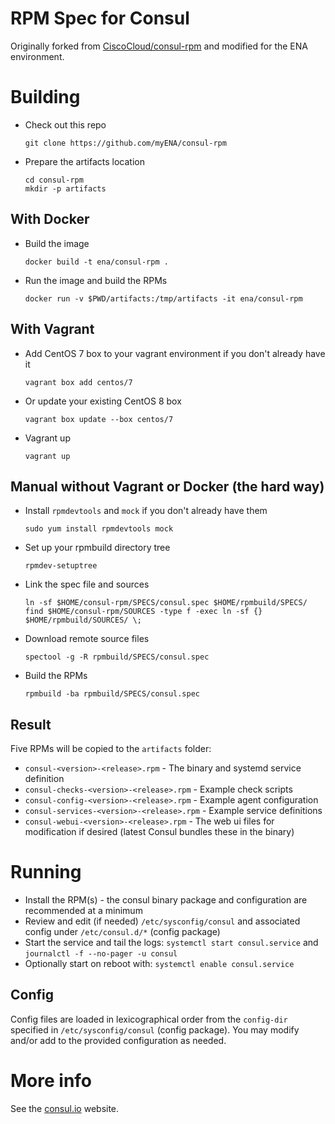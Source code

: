 # RPM Spec for Consul

Originally forked from [CiscoCloud/consul-rpm](https://github.com/CiscoCloud/consul-rpm) and modified for the ENA environment.

# Building

* Check out this repo
    ```
    git clone https://github.com/myENA/consul-rpm
    ```

* Prepare the artifacts location
    ```
    cd consul-rpm
    mkdir -p artifacts
    ```

## With Docker

* Build the image
    ```
    docker build -t ena/consul-rpm .
    ```

* Run the image and build the RPMs
    ```
    docker run -v $PWD/artifacts:/tmp/artifacts -it ena/consul-rpm
    ```

## With Vagrant

* Add CentOS 7 box to your vagrant environment if you don't already have it
    ```
    vagrant box add centos/7
    ```

* Or update your existing CentOS 8 box
    ```
    vagrant box update --box centos/7
    ```

* Vagrant up
    ```
    vagrant up
    ```

## Manual without Vagrant or Docker (the hard way)

* Install `rpmdevtools` and `mock` if you don't already have them
    ```
    sudo yum install rpmdevtools mock
    ```

* Set up your rpmbuild directory tree
    ```
    rpmdev-setuptree
    ```

* Link the spec file and sources
    ```
    ln -sf $HOME/consul-rpm/SPECS/consul.spec $HOME/rpmbuild/SPECS/
    find $HOME/consul-rpm/SOURCES -type f -exec ln -sf {} $HOME/rpmbuild/SOURCES/ \;
    ```

* Download remote source files
    ```
    spectool -g -R rpmbuild/SPECS/consul.spec
    ```

* Build the RPMs
    ```
    rpmbuild -ba rpmbuild/SPECS/consul.spec
    ```

## Result

Five RPMs will be copied to the `artifacts` folder:
* `consul-<version>-<release>.rpm`          - The binary and systemd service definition
* `consul-checks-<version>-<release>.rpm`   - Example check scripts
* `consul-config-<version>-<release>.rpm`   - Example agent configuration
* `consul-services-<version>-<release>.rpm` - Example service definitions
* `consul-webui-<version>-<release>.rpm`    - The web ui files for modification if desired (latest Consul bundles these in the binary)

# Running

* Install the RPM(s) - the consul binary package and configuration are recommended at a minimum
* Review and edit (if needed) `/etc/sysconfig/consul` and associated config under `/etc/consul.d/*` (config package)
* Start the service and tail the logs: `systemctl start consul.service` and `journalctl -f --no-pager -u consul`
* Optionally start on reboot with: `systemctl enable consul.service`

## Config

Config files are loaded in lexicographical order from the `config-dir` specified in `/etc/sysconfig/consul` (config package).
You may modify and/or add to the provided configuration as needed.

# More info

See the [consul.io](http://www.consul.io) website.
